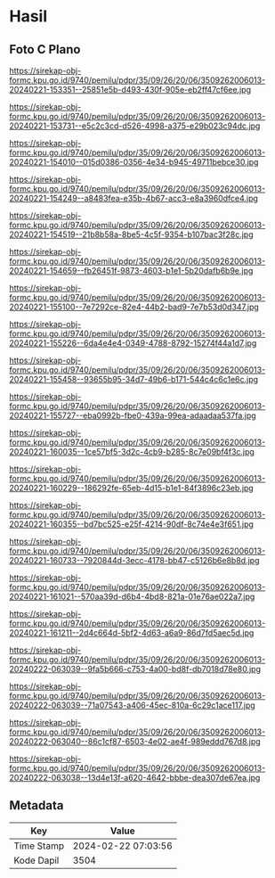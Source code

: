 # Hasil

## Foto C Plano

https://sirekap-obj-formc.kpu.go.id/9740/pemilu/pdpr/35/09/26/20/06/3509262006013-20240221-153351--25851e5b-d493-430f-905e-eb2ff47cf6ee.jpg

https://sirekap-obj-formc.kpu.go.id/9740/pemilu/pdpr/35/09/26/20/06/3509262006013-20240221-153731--e5c2c3cd-d526-4998-a375-e29b023c94dc.jpg

https://sirekap-obj-formc.kpu.go.id/9740/pemilu/pdpr/35/09/26/20/06/3509262006013-20240221-154010--015d0386-0356-4e34-b945-49711bebce30.jpg

https://sirekap-obj-formc.kpu.go.id/9740/pemilu/pdpr/35/09/26/20/06/3509262006013-20240221-154249--a8483fea-e35b-4b67-acc3-e8a3960dfce4.jpg

https://sirekap-obj-formc.kpu.go.id/9740/pemilu/pdpr/35/09/26/20/06/3509262006013-20240221-154519--21b8b58a-8be5-4c5f-9354-b107bac3f28c.jpg

https://sirekap-obj-formc.kpu.go.id/9740/pemilu/pdpr/35/09/26/20/06/3509262006013-20240221-154659--fb26451f-9873-4603-b1e1-5b20dafb6b9e.jpg

https://sirekap-obj-formc.kpu.go.id/9740/pemilu/pdpr/35/09/26/20/06/3509262006013-20240221-155100--7e7292ce-82e4-44b2-bad9-7e7b53d0d347.jpg

https://sirekap-obj-formc.kpu.go.id/9740/pemilu/pdpr/35/09/26/20/06/3509262006013-20240221-155226--6da4e4e4-0349-4788-8792-15274f44a1d7.jpg

https://sirekap-obj-formc.kpu.go.id/9740/pemilu/pdpr/35/09/26/20/06/3509262006013-20240221-155458--93655b95-34d7-49b6-b171-544c4c6c1e6c.jpg

https://sirekap-obj-formc.kpu.go.id/9740/pemilu/pdpr/35/09/26/20/06/3509262006013-20240221-155727--eba0992b-fbe0-439a-99ea-adaadaa537fa.jpg

https://sirekap-obj-formc.kpu.go.id/9740/pemilu/pdpr/35/09/26/20/06/3509262006013-20240221-160035--1ce57bf5-3d2c-4cb9-b285-8c7e09bf4f3c.jpg

https://sirekap-obj-formc.kpu.go.id/9740/pemilu/pdpr/35/09/26/20/06/3509262006013-20240221-160229--186292fe-65eb-4d15-b1e1-84f3896c23eb.jpg

https://sirekap-obj-formc.kpu.go.id/9740/pemilu/pdpr/35/09/26/20/06/3509262006013-20240221-160355--bd7bc525-e25f-4214-90df-8c74e4e3f651.jpg

https://sirekap-obj-formc.kpu.go.id/9740/pemilu/pdpr/35/09/26/20/06/3509262006013-20240221-160733--7920844d-3ecc-4178-bb47-c5126b6e8b8d.jpg

https://sirekap-obj-formc.kpu.go.id/9740/pemilu/pdpr/35/09/26/20/06/3509262006013-20240221-161021--570aa39d-d6b4-4bd8-821a-01e76ae022a7.jpg

https://sirekap-obj-formc.kpu.go.id/9740/pemilu/pdpr/35/09/26/20/06/3509262006013-20240221-161211--2d4c664d-5bf2-4d63-a6a9-86d7fd5aec5d.jpg

https://sirekap-obj-formc.kpu.go.id/9740/pemilu/pdpr/35/09/26/20/06/3509262006013-20240222-063039--9fa5b666-c753-4a00-bd8f-db7018d78e80.jpg

https://sirekap-obj-formc.kpu.go.id/9740/pemilu/pdpr/35/09/26/20/06/3509262006013-20240222-063039--71a07543-a406-45ec-810a-6c29c1ace117.jpg

https://sirekap-obj-formc.kpu.go.id/9740/pemilu/pdpr/35/09/26/20/06/3509262006013-20240222-063040--86c1cf87-6503-4e02-ae4f-989eddd767d8.jpg

https://sirekap-obj-formc.kpu.go.id/9740/pemilu/pdpr/35/09/26/20/06/3509262006013-20240222-063038--13d4e13f-a620-4642-bbbe-dea307de67ea.jpg


## Metadata

| Key        | Value               |
| ---------- | ------------------- |
| Time Stamp | 2024-02-22 07:03:56 |
| Kode Dapil | 3504                |



